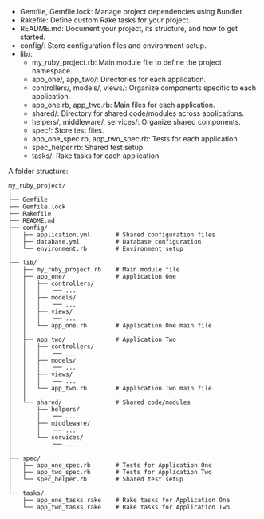 - Gemfile, Gemfile.lock: Manage project dependencies using Bundler.
- Rakefile: Define custom Rake tasks for your project.
- README.md: Document your project, its structure, and how to get started.
- config/: Store configuration files and environment setup.
- lib/:
  - my_ruby_project.rb: Main module file to define the project namespace. 
  - app_one/, app_two/: Directories for each application.
  - controllers/, models/, views/: Organize components specific to each application.
  - app_one.rb, app_two.rb: Main files for each application.
  - shared/: Directory for shared code/modules across applications.
  - helpers/, middleware/, services/: Organize shared components.
  - spec/: Store test files.
  - app_one_spec.rb, app_two_spec.rb: Tests for each application.
  - spec_helper.rb: Shared test setup.
  - tasks/: Rake tasks for each application.

A folder structure:

```agsl
my_ruby_project/
│
├── Gemfile
├── Gemfile.lock
├── Rakefile
├── README.md
├── config/
│   ├── application.yml       # Shared configuration files
│   ├── database.yml          # Database configuration
│   └── environment.rb        # Environment setup
│
├── lib/
│   ├── my_ruby_project.rb    # Main module file
│   ├── app_one/              # Application One
│   │   ├── controllers/
│   │   │   └── ...
│   │   ├── models/
│   │   │   └── ...
│   │   ├── views/
│   │   │   └── ...
│   │   └── app_one.rb        # Application One main file
│   │
│   ├── app_two/              # Application Two
│   │   ├── controllers/
│   │   │   └── ...
│   │   ├── models/
│   │   │   └── ...
│   │   ├── views/
│   │   │   └── ...
│   │   └── app_two.rb        # Application Two main file
│   │
│   └── shared/               # Shared code/modules
│       ├── helpers/
│       │   └── ...
│       ├── middleware/
│       │   └── ...
│       └── services/
│           └── ...
│
├── spec/
│   ├── app_one_spec.rb       # Tests for Application One
│   ├── app_two_spec.rb       # Tests for Application Two
│   └── spec_helper.rb        # Shared test setup
│
└── tasks/
    ├── app_one_tasks.rake    # Rake tasks for Application One
    └── app_two_tasks.rake    # Rake tasks for Application Two
```